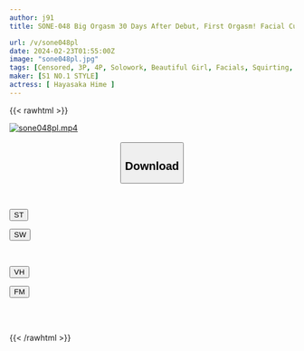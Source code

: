 ```yaml
---
author: j91
title: SONE-048 Big Orgasm 30 Days After Debut, First Orgasm! Facial Cumshot! 3P! Big Release SP Hime Hayasaka

url: /v/sone048pl
date: 2024-02-23T01:55:00Z
image: "sone048pl.jpg"
tags: [Censored, 3P, 4P, Solowork, Beautiful Girl, Facials, Squirting, Cervix	]
maker: [S1 NO.1 STYLE]
actress: [ Hayasaka Hime ]
---
```



{{< rawhtml >}}

<div class="video" data-videoid="rAM6PO1dxeTbPV2">
    <a href="javascript:;">
        <img src="/v/sone048pl/sone048pl.jpg" width="WIDTH" height="HEIGHT" alt="sone048pl.mp4" loading="lazy">
    </a>
</div>

<script type="text/javascript" src="https://j91.asia/asset/on-demand-st.js"></script>

<br>
  <link rel="stylesheet" href="https://j91.asia/asset/bs5.css">
  
  <center>
  <button class="btn btn-primary" type="button" data-bs-toggle="collapse" data-bs-target=".multi-collapse" aria-expanded="false" aria-controls="multiCollapseExample1 multiCollapseExample2"><h2>Download</h2></button></center>
</p>
<div class="row">
  <div class="col">
    <div class="collapse multi-collapse" id="multiCollapseExample1">
      <div class="card card-body">
	      	      <br>
<div class="buttons">  
<p><a href="https://streamtape.to/v/rAM6PO1dxeTbPV2" target="_blank"><button class="btn-hover color-3"><i class="fa fa-download"></i> ST</button></a></p>
<p><a href="https://cdnwish.com/dy7uy7yy2mw2" target="_blank"><button class="btn-hover color-2"><i class="fa fa-download"></i> SW</button></a></p></div>
    </div>
  </div>
</div>
  <div class="col">
    <div class="collapse multi-collapse" id="multiCollapseExample2">
      <div class="card card-body">
	      <br>
<div class="buttons">
<p><a href="javascript:;"><button class="btn-hover color-9"><i class="fa fa-download"></i> VH</button></a></p>
<p><a href="javascript:;"><button class="btn-hover color-8"><i class="fa fa-download"></i> FM</button></a></p></div>
<br><br>
      </div>
    </div>
  </div>
</div>

{{< /rawhtml >}}